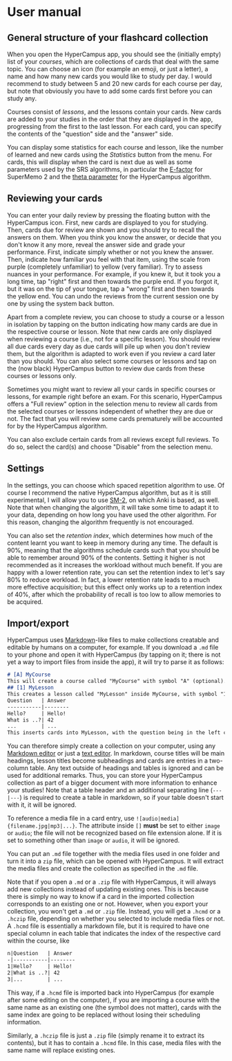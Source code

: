 # User manual

## General structure of your flashcard collection

When you open the HyperCampus app, you should see the (initially empty) list of your _courses_, which are collections of cards that deal with the same topic. You can choose an icon (for example an emoji, or just a letter), a name and how many new cards you would like to study per day. I would recommend to study between 5 and 20 new cards for each course per day, but note that obviously you have to add some cards first before you can study any.

Courses consist of _lessons_, and the lessons contain your cards. New cards are added to your studies in the order that they are displayed in the app, progressing from the first to the last lesson. For each card, you can specify the contents of the "question" side and the "answer" side.

You can display some statistics for each course and lesson, like the number of learned and new cards using the _Statistics_ button from the menu. For cards, this will display when the card is next due as well as some parameters used by the SRS algorithms, in particular the [E-factor](https://supermemo.guru/wiki/SuperMemo_1.0_for_DOS_(1987)#Algorithm_SM-2) for SuperMemo 2 and the [theta parameter](model.ipynb) for the HyperCampus algorithm.

## Reviewing your cards

You can enter your daily review by pressing the floating button with the HyperCampus icon. First, new cards are displayed to you for studying. Then, cards due for review are shown and you should try to recall the answers on them. When you think you know the answer, or decide that you don't know it any more, reveal the answer side and grade your performance. First, indicate simply whether or not you knew the answer. Then, indicate how familiar you feel with that item, using the scale from purple (completely unfamiliar) to yellow (very familiar). Try to assess nuances in your performance. For example, if you knew it, but it took you a long time, tap "right" first and then towards the purple end. If you forgot it, but it was on the tip of your tongue, tap a "wrong" first and then towards the yellow end. You can undo the reviews from the current session one by one by using the system back button.

Apart from a complete review, you can choose to study a course or a lesson in isolation by tapping on the button indicating how many cards are due in the respective course or lesson. Note that new cards are only displayed when reviewing a course (i.e., not for a specific lesson). You should review all due cards every day as due cards will pile up when you don't review them, but the algorithm is adapted to work even if you review a card later than you should. You can also select some courses or lessons and tap on the (now black) HyperCampus button to review due cards from these courses or lessons only.

Sometimes you might want to review all your cards in specific courses or lessons, for example right before an exam. For this scenario, HyperCampus offers a "Full review" option in the selection menu to review all cards from the selected courses or lessons independent of whether they are due or not. The fact that you will review some cards prematurely will be accounted for by the HyperCampus algorithm.

You can also exclude certain cards from all reviews except full reviews. To do so, select the card(s) and choose "Disable" from the selection menu.

## Settings

In the settings, you can choose which spaced repetition algorithm to use. Of course I recommend the native HyperCampus algorithm, but as it is still experimental, I will allow you to use [SM-2](#the-supermemo-2-algorithm), on which Anki is based, as well. Note that when changing the algorithm, it will take some time to adapt it to your data, depending on how long you have used the other algorithm. For this reason, changing the algorithm frequently is not encouraged.

You can also set the _retention index_, which determines how much of the content learnt you want to keep in memory during any time. The default is 90%, meaning that the algorithms schedule cards such that you should be able to remember around 90% of the contents. Setting it higher is not recommended as it increases the workload without much benefit. If you are happy with a lower retention rate, you can set the retention index to let's say 80% to reduce workload. In fact, a lower retention rate leads to a much more effective acquisition; but this effect only works up to a retention index of 40%, after which the probability of recall is too low to allow memories to be acquired.

## Import/export

HyperCampus uses [Markdown](https://en.wikipedia.org/wiki/Markdown)-like files to make collections creatable and editable by humans on a computer, for example. If you download a `.md` file to your phone and open it with HyperCampus (by tapping on it; there is not yet a way to import files from inside the app), it will try to parse it as follows:
```markdown
# [A] MyCourse
This will create a course called "MyCourse" with symbol "A" (optional).
## [1] MyLesson
This creates a lesson called "MyLesson" inside MyCourse, with symbol "1".
Question   | Answer
-----------|--------
Hello?     | Hello!
What is ..?| 42
...        | ...
This inserts cards into MyLesson, with the question being in the left column and the answer in the right.
```
You can therefore simply create a collection on your computer, using any [Markdown editor](https://dillinger.io/) or just a [text editor](https://www.vim.org/). In markdown, course titles will be main headings, lesson titles become subheadings and cards are entries in a two-column table. Any text outside of headings and tables is ignored and can be used for additional remarks. Thus, you can store your HyperCampus collection as part of a bigger document with more information to enhance your studies! Note that a table header and an additional separating line (`---|---`) is required to create a table in markdown, so if your table doesn't start with it, it will be ignored.

To reference a media file in a card entry, use `![audio|media]{filename.jpg|mp3|...}`. The attribute inside `[]` **must** be set to either `image` or `audio`; the file will not be recognized based on file extension alone. If it is set to something other than `image` or `audio`, it will be ignored.

You can put an `.md` file together with the media files used in one folder and turn it into a `zip` file, which can be opened with HyperCampus. It will extract the media files and create the collection as specified in the `.md` file.

Note that if you open a `.md` or a `.zip` file with HyperCampus, it will always add new collections instead of updating existing ones. This is because there is simply no way to know if a card in the imported collection corresponds to an existing one or not. However, when you export your collection, you won't get a `.md` or `.zip` file. Instead, you will get a `.hcmd` or a `.hczip` file, depending on whether you selected to include media files or not. A `.hcmd` file is essentially a markdown file, but it is required to have one special column in each table that indicates the index of the respective card within the course, like
```markdown
n|Question   | Answer
-|-----------|--------
1|Hello?     | Hello!
2|What is ..?| 42
3|...        | ...
```
This way, if a `.hcmd` file is imported back into HyperCampus (for example after some editing on the computer), if you are importing a course with the same name as an existing one (the symbol does not matter), cards with the same index are going to be replaced without losing their scheduling information.

Similarly, a `.hczip` file is just a `.zip` file (simply rename it to extract its contents), but it has to contain a `.hcmd` file. In this case, media files with the same name will replace existing ones.
